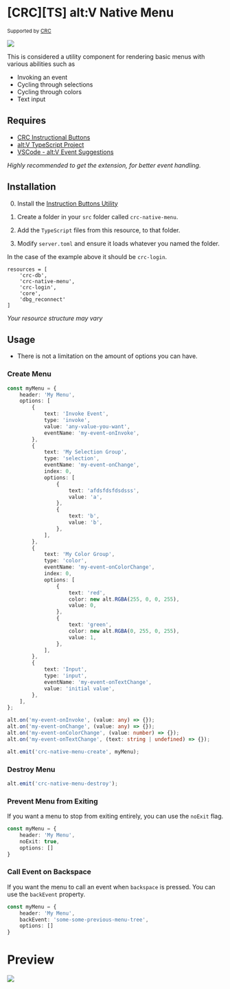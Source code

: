 # [CRC][TS] alt:V Native Menu

<sup>Supported by <a href="https://github.com/orgs/altv-crc/">CRC</a></sup>

![](https://i.imgur.com/guESOaO.png)

This is considered a utility component for rendering basic menus with various abilities such as

* Invoking an event
* Cycling through selections
* Cycling through colors
* Text input

## Requires

- [CRC Instructional Buttons](https://github.com/altv-crc/crc-instructional-buttons)
- [alt:V TypeScript Project](https://github.com/Stuyk/altv-typescript)
- [VSCode - alt:V Event Suggestions](https://marketplace.visualstudio.com/items?itemName=stuyk.altv-event-suggestions)

_Highly recommended to get the extension, for better event handling._

## Installation

0. Install the [Instruction Buttons Utility](https://github.com/altv-crc/crc-instructional-buttons)

1. Create a folder in your `src` folder called `crc-native-menu`.

2. Add the `TypeScript` files from this resource, to that folder.

3. Modify `server.toml` and ensure it loads whatever you named the folder.

In the case of the example above it should be `crc-login`.

```
resources = [ 
    'crc-db',
    'crc-native-menu',
    'crc-login',
    'core',
    'dbg_reconnect'
]
```

_Your resource structure may vary_

## Usage

* There is not a limitation on the amount of options you can have.

### Create Menu

```ts
const myMenu = {
    header: 'My Menu',
    options: [
        {
            text: 'Invoke Event',
            type: 'invoke',
            value: 'any-value-you-want',
            eventName: 'my-event-onInvoke',
        },
        {
            text: 'My Selection Group',
            type: 'selection',
            eventName: 'my-event-onChange',
            index: 0,
            options: [
                {
                    text: 'afdsfdsfdsdsss',
                    value: 'a',
                },
                {
                    text: 'b',
                    value: 'b',
                },
            ],
        },
        {
            text: 'My Color Group',
            type: 'color',
            eventName: 'my-event-onColorChange',
            index: 0,
            options: [
                {
                    text: 'red',
                    color: new alt.RGBA(255, 0, 0, 255),
                    value: 0,
                },
                {
                    text: 'green',
                    color: new alt.RGBA(0, 255, 0, 255),
                    value: 1,
                },
            ],
        },
        {
            text: 'Input',
            type: 'input',
            eventName: 'my-event-onTextChange',
            value: 'initial value',
        },
    ],
};

alt.on('my-event-onInvoke', (value: any) => {});
alt.on('my-event-onChange', (value: any) => {});
alt.on('my-event-onColorChange', (value: number) => {});
alt.on('my-event-onTextChange', (text: string | undefined) => {});

alt.emit('crc-native-menu-create', myMenu);
```

### Destroy Menu

```ts
alt.emit('crc-native-menu-destroy');
```

### Prevent Menu from Exiting

If you want a menu to stop from exiting entirely, you can use the `noExit` flag.

```ts
const myMenu = {
    header: 'My Menu',
    noExit: true,
    options: []
}
```

### Call Event on Backspace

If you want the menu to call an event when `backspace` is pressed. You can use the `backEvent` property.

```ts
const myMenu = {
    header: 'My Menu',
    backEvent: 'some-some-previous-menu-tree',
    options: []
}
```


# Preview

![](https://i.imgur.com/EQ30tXS.png)